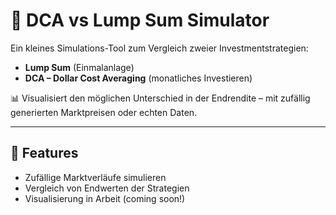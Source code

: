 # 💸 DCA vs Lump Sum Simulator

Ein kleines Simulations-Tool zum Vergleich zweier Investmentstrategien:
- **Lump Sum** (Einmalanlage)
- **DCA – Dollar Cost Averaging** (monatliches Investieren)

📊 Visualisiert den möglichen Unterschied in der Endrendite – mit zufällig generierten Marktpreisen oder echten Daten.

---

## 🚀 Features

- Zufällige Marktverläufe simulieren
- Vergleich von Endwerten der Strategien
- Visualisierung in Arbeit (coming soon!)
